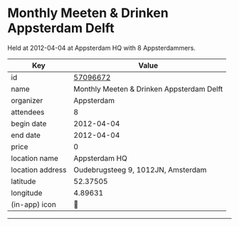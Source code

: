 # Monthly Meeten & Drinken Appsterdam Delft
Held at 2012-04-04 at Appsterdam HQ with 8 Appsterdammers.
        
|Key|Value
|---|---|
|id|[57096672](https://www.meetup.com/appsterdam/events/57096672/)|
|name|Monthly Meeten & Drinken Appsterdam Delft|
|organizer|Appsterdam|
|attendees|8|
|begin date|2012-04-04|
|end date|2012-04-04|
|price|0|
|location name|Appsterdam HQ|
|location address|Oudebrugsteeg 9, 1012JN, Amsterdam|
|latitude|52.37505|
|longitude|4.89631|
|(in-app) icon|🍺|

---


